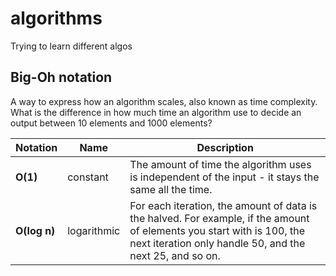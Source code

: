 # algorithms
Trying to learn different algos

## Big-Oh notation
A way to express how an algorithm scales, also known as time complexity. What is the difference in how much time an algorithm use to decide an output between 10 elements and 1000 elements?

Notation | Name | Description
--- | --- | ---
**O(1)** | constant | The amount of time the algorithm uses is independent of the input - it stays the same all the time.
| **O(log n)** | logarithmic | For each iteration, the amount of data is the halved. For example, if the amount of elements you start with is 100, the next iteration only handle 50, and the next 25, and so on. 
